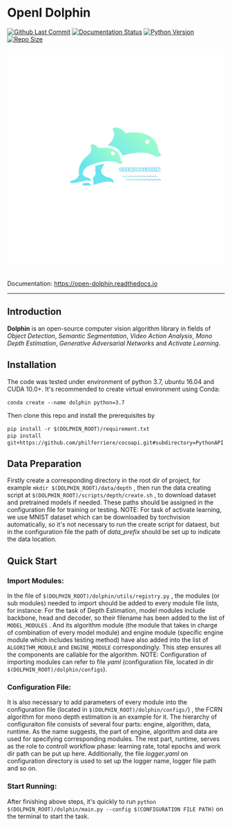 # OpenI Dolphin

[![Github Last Commit](https://img.shields.io/github/last-commit/lin-yuxiang/dolphin)](https://img.shields.io/github/last-commit/lin-yuxiang/dolphin)
[![Documentation Status](https://readthedocs.org/projects/open-dolphin/badge/?version=latest)](https://open-dolphin.readthedocs.io/en/latest/?badge=latest)
[![Python Version](https://img.shields.io/badge/python-3.6%20%7C%203.7-orange)](https://img.shields.io/badge/python-3.6%20%7C%203.7-orange)
[![Repo Size](https://img.shields.io/github/repo-size/lin-yuxiang/dolphin)](https://img.shields.io/github/repo-size/lin-yuxiang/dolphin)
</br>

<div  align="center">
<img src="image/dolphin.png" width = "500" height = "500">
</div></br>


Documentation: https://open-dolphin.readthedocs.io

--------

## Introduction

**Dolphin** is an open-source computer vision algorithm library in fields of *Object Detection*, *Semantic Segmentation*, *Video Action Analysis*, *Mono Depth Estimation*, *Generative Adversarial Networks* and *Activate Learning*.

## Installation

The code was tested under environment of python 3.7, ubuntu 16.04 and CUDA 10.0+. It's recommended to create virtual environment using Conda:
```shell
conda create --name dolphin python=3.7
```  
Then clone this repo and install the prerequisites by 
```shell
pip install -r $(DOLPHIN_ROOT)/requirement.txt
pip install git+https://github.com/philferriere/cocoapi.git#subdirectory=PythonAPI
```

## Data Preparation

Firstly create a corresponding directory in the root dir of project, for example ``mkdir $(DOLPHIN_ROOT)/data/depth`` , then run the data creating script at ``$(DOLPHIN_ROOT)/scripts/depth/create.sh`` , to download dataset and pretrained models if needed. These paths should be assigned in the configuration file for training or testing. 
NOTE: For task of activate learning, we use MNIST dataset which can be downloaded by torchvision automatically, so it's not necessary to run the create script for dataest, but in the configuration file the path of *data_prefix* should be set up to indicate the data location.

## Quick Start

### Import Modules:

In the file of ``$(DOLPHIN_ROOT)/dolphin/utils/registry.py`` , the modules (or sub modules) needed to import should be added to every module file lists, for instance: For the task of Depth Estimation, model modules include backbone, head and decoder, so their filename has been added to the list of ``MODEL_MODULES`` . And its algorithm module (the module that takes in charge of combination of every model module) and engine module (specific engine module which includes testing method) have also added into the list of ``ALGORITHM_MODULE`` and ``ENGINE_MODULE`` correspondingly. This step ensures all the components are callable for the algorithm.
NOTE: Configuration of importing modules can refer to file *yaml* (configuration file, located in dir ``$(DOLPHIN_ROOT)/dolphin/configs``).

### Configuration File:

It is also necessary to add parameters of every module into the configuration file (located in ``$(DOLPHIN_ROOT)/dolphin/configs/``) , the FCRN algorithm for mono depth estimation is an example for it. The hierarchy of configuraiton file consists of several four parts: engine, algorithm, data, runtime. As the name suggests, the part of engine, algorithm and data are used for specifying corresponding modules. The rest part, runtime, serves as the role to controll workflow phase: learning rate, total epochs and work dir path can be put up here. Additionally, the file *logger.yaml* on configuration directory is used to set up the logger name, logger file path and so on.

### Start Running:

After finishing above steps, it's quickly to run ``python $(DOLPHIN_ROOT)/dolphin/main.py --config $(CONFIGURATION FILE PATH)`` on the terminal to start the task.